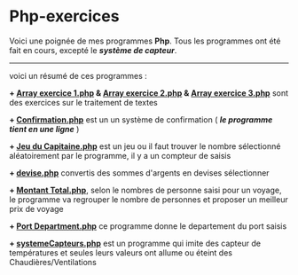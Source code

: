 # Php-exercices
Voici une poignée de mes programmes **Php**.
Tous les programmes ont été fait en cours, excepté le ***système de capteur***.

***
voici un résumé de ces programmes :

**+ [Array exercice 1.php](https://github.com/AlphaxHotelxMikexEchoxDelta/Php-exercices/blob/main/Array%20exercise%201.php) & [Array exercice 2.php](https://github.com/AlphaxHotelxMikexEchoxDelta/Php-exercices/blob/main/Array%20exercise%202.php) & [Array exercice 3.php](https://github.com/AlphaxHotelxMikexEchoxDelta/Php-exercices/blob/main/Array%20exercise%203.php)** sont des exercices sur le traitement de textes

**+ [Confirmation.php](https://github.com/AlphaxHotelxMikexEchoxDelta/Php-exercices/blob/main/Confirmation.php)** est un un système de confirmation ( ***le programme tient en une ligne*** )

**+ [Jeu du Capitaine.php](https://github.com/AlphaxHotelxMikexEchoxDelta/Php-exercices/blob/main/Jeu%20du%20Capitaine.php)** est un jeu ou il faut trouver le nombre sélectionné aléatoirement par le programme, il y a un compteur de saisis

**+ [devise.php](https://github.com/AlphaxHotelxMikexEchoxDelta/Php-exercices/blob/main/devise.php)** convertis des sommes d'argents en devises sélectionner

**+ [Montant Total.php](https://github.com/AlphaxHotelxMikexEchoxDelta/Php-exercices/blob/main/montantTotal.php)**, selon le nombres de personne saisi pour un voyage, le programme va regrouper le nombre de personnes et proposer un meilleur prix de voyage

**+ [Port Department.php](https://github.com/AlphaxHotelxMikexEchoxDelta/Php-exercices/blob/main/portDepartement.php)** ce programme donne le departement du port saisis

**+ [systemeCapteurs.php](https://github.com/AlphaxHotelxMikexEchoxDelta/Php-exercices/blob/main/systeme_Capteurs.php)** est un programme qui imite des capteur de températures et seules leurs valeurs ont allume ou éteint des Chaudières/Ventilations
